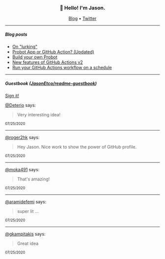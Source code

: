 <h3 align="center">👋 Hello! I'm Jason.</h3>

<p align="center">
  <a href="https://jasonet.co">Blog</a> •
  <a href="https://twitter.com/JasonEtco">Twitter</a>
</p>

---

##### Blog posts

<!--START_SECTION:posts-->
* [On &quot;lurking&quot;](https:&#x2F;&#x2F;jasonet.co&#x2F;posts&#x2F;on-lurking&#x2F;)
* [Probot App or GitHub Action? (Updated)](https:&#x2F;&#x2F;jasonet.co&#x2F;posts&#x2F;probot-app-or-github-action-v2&#x2F;)
* [Build your own Probot](https:&#x2F;&#x2F;jasonet.co&#x2F;posts&#x2F;build-your-own-probot&#x2F;)
* [New features of GitHub Actions v2](https:&#x2F;&#x2F;jasonet.co&#x2F;posts&#x2F;new-features-of-github-actions&#x2F;)
* [Run your GitHub Actions workflow on a schedule](https:&#x2F;&#x2F;jasonet.co&#x2F;posts&#x2F;scheduled-actions&#x2F;)
<!--END_SECTION:posts-->

---

##### Guestbook ([JasonEtco/readme-guestbook](https://github.com/JasonEtco/readme-guestbook))

<a href="https://readme-guestbook.now.sh">Sign it!</a>

<!--START_SECTION:guestbook-->
[@Deterio](https://github.com/Deterio) says:

> Very interesting idea!

<sup>07/25/2020</sup>


---

[@roger2hk](https://github.com/roger2hk) says:

> Hey Jason. Nice work to show the power of GitHub profile.

<sup>07/25/2020</sup>


---

[@moka491](https://github.com/moka491) says:

> That's amazing!

<sup>07/25/2020</sup>


---

[@aramidefemi](https://github.com/aramidefemi) says:

> super lit ...

<sup>07/25/2020</sup>


---

[@gkampitakis](https://github.com/gkampitakis) says:

> Great idea

<sup>07/25/2020</sup>

<!--END_SECTION:guestbook-->
<!--GUESTBOOK_LIST [{"name":"Deterio","message":"Very interesting idea!","date":"07/25/2020"},{"name":"roger2hk","message":"Hey Jason. Nice work to show the power of GitHub profile.","date":"07/25/2020"},{"name":"moka491","message":"That's amazing!","date":"07/25/2020"},{"name":"aramidefemi","message":"super lit ...","date":"07/25/2020"},{"name":"gkampitakis","message":"Great idea","date":"07/25/2020"}]-->
